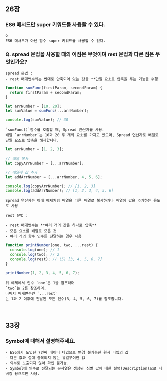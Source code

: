 ## 26장

### ES6 메서드만 super 키워드를 사용할 수 있다.

    o
    ES6 메서드가 아닌 함수 super 키워드를 사용할 수 없다.
    
### Q. spread 문법을 사용할 때의 이점은 무엇이며 rest 문법과 다른 점은 무엇인가요?

    spread 문법 :
    - rest 매개변수와는 반대로 압축되어 있는 값을 **단일 요소로 압축을 푸는 기능을 수행
    
```js
function sumFunc(firstParam, secondParam) {
  return firstParam + secondParam;
}

let arrNumber = [10, 20];
let sumValue = sumFunc(...arrNumber);

console.log(sumValue); // 30
```
    `sumFunc()`함수를 호출할 때, Spread 연산자를 사용.
    배열 `arrNumber`는 10과 20 두 개의 요소를 가지고 있으며, Spread 연산자로 배열로 단일 요소로 압축을 해제합니다.
    
```js
let arrNumber = [1, 2, 3];

// 배열 복사
let copyArrNumber = [...arrNumber];

// 배열에 값 추가
let addArrNumber = [...arrNumber, 4, 5, 6];

console.log(copyArrNumber); // [1, 2, 3]
console.log(addArrNumber); // [1, 2, 3, 4, 5, 6]
```
    Spread 연산자는 아래 예제처럼 배열을 다른 배열로 복사하거나 배열에 값을 추가하는 용도로 사용
    
    rest 문법 : 

    - rest 매개변수는 **여러 개의 값을 하나로 압축**
    - 모든 요소를 배열로 모은 것
    - 여러 개의 함수 인수를 전달하는 경우 사용
    
```jsx
function printNumber(one, two, ...rest) {
  console.log(one); // 1
  console.log(two); // 2
  console.log(rest); // (5) [3, 4, 5, 6, 7]
}

printNumber(1, 2, 3, 4, 5, 6, 7);
```

    위 예제에서 인수 `one`은 1을 참조하며 
    `two`는 2를 참조하며, 
    나머지 매개변수인 `...rest`
    는 1과 2 이후에 전달된 모든 인수(3, 4, 5, 6, 7)를 참조합니다.
    
<br>

## 33장

### Symbol에 대해서 설명해주세요.

    - ES6에서 도입된 7번째 데이터 타입으로 변경 불가능한 원시 타입의 값
    - 다른 값과 절대 중복되지 않는 유일무이한 값
    - 외부로 노출되지 않아 확인 불가능.
    - Symbol에 인수로 전달되는 문자열은 생성된 심벌 값에 대한 설명(Description)으로 디버깅 용으로만 사용.
